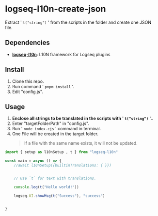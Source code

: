 # logseq-l10n-create-json

Extract ' `t("string")` ' from the scripts in the folder and create one JSON file.

## Dependencies

- **[logseq-l10n](https://github.com/sethyuan/logseq-l10n)**: L10N framework for Logseq plugins

## Install

1. Clone this repo.
1. Run command ' `pnpm install` '.
1. Edit "config.js".

## Usage

1. **Enclose all strings to be translated in the scripts with ' `t("string")` '.**.
1. Enter "targetFolderPath" in "config.js".
1. Run ' `node index.cjs` ' command in terminal.
1. One File will be created in the target folder.
   > If a file with the same name exists, it will not be updated.

```TypeScript
import { setup as l10nSetup , t } from "logseq-l10n"

const main = async () => {
    //await l10nSetup({builtinTranslations: { }})


    // Use `t` for text with translations.

    console.log(t("Hello world!"))

    logseq.UI.showMsg(t("Success"), "success")


}
```